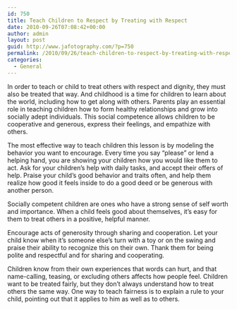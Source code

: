 ```yaml
---
id: 750
title: Teach Children to Respect by Treating with Respect
date: 2010-09-26T07:08:42+00:00
author: admin
layout: post
guid: http://www.jafotography.com/?p=750
permalink: /2010/09/26/teach-children-to-respect-by-treating-with-respect/
categories:
  - General
---
```

In order to teach or child to treat others with respect and dignity, they must also be treated that way. And childhood is a time for children to learn about the world, including how to get along with others. Parents play an essential role in teaching children how to form healthy relationships and grow into socially adept individuals. This social competence allows children to be cooperative and generous, express their feelings, and empathize with others. 

The most effective way to teach children this lesson is by modeling the behavior you want to encourage. Every time you say &#8220;please&#8221; or lend a helping hand, you are showing your children how you would like them to act. Ask for your children&#8217;s help with daily tasks, and accept their offers of help. Praise your child&#8217;s good behavior and traits often, and help them realize how good it feels inside to do a good deed or be generous with another person. 

Socially competent children are ones who have a strong sense of self worth and importance. When a child feels good about themselves, it&#8217;s easy for them to treat others in a positive, helpful manner. 

Encourage acts of generosity through sharing and cooperation. Let your child know when it&#8217;s someone else&#8217;s turn with a toy or on the swing and praise their ability to recognize this on their own. Thank them for being polite and respectful and for sharing and cooperating. 

Children know from their own experiences that words can hurt, and that name-calling, teasing, or excluding others affects how people feel. Children want to be treated fairly, but they don&#8217;t always understand how to treat others the same way. One way to teach fairness is to explain a rule to your child, pointing out that it applies to him as well as to others.